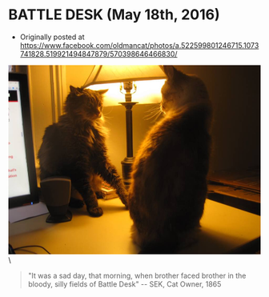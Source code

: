 # BATTLE DESK (May 18th, 2016)

 * Originally posted at https://www.facebook.com/oldmancat/photos/a.522599801246715.1073741828.519921494847879/570398646466830/

![BATTLE](images/13227059_570398646466830_2730499403068612675_n.jpg)\ 

> "It was a sad day, that morning, when brother faced brother in the bloody, silly fields of Battle Desk" -- SEK, Cat Owner, 1865

